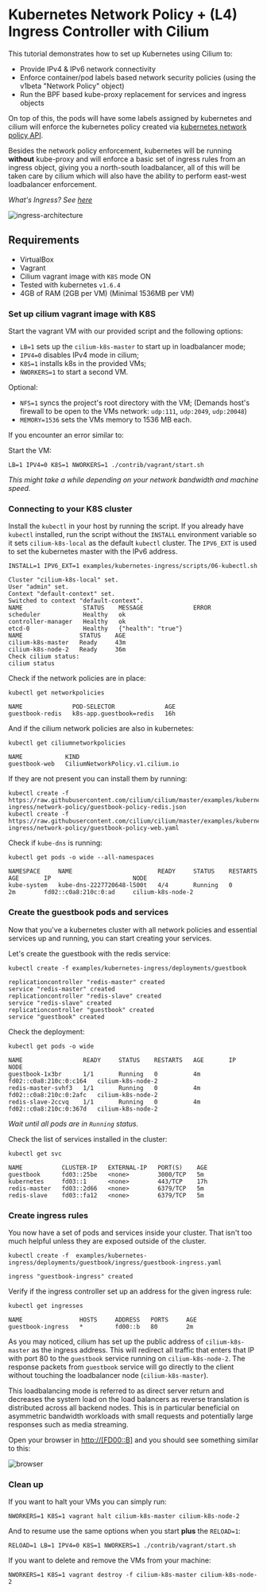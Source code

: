 # Kubernetes Network Policy + (L4) Ingress Controller with Cilium

This tutorial demonstrates how to set up Kubernetes using Cilium to:

- Provide IPv4 & IPv6 network connectivity
- Enforce container/pod labels based network security policies (using the v1beta
"Network Policy" object)
- Run the BPF based kube-proxy replacement for services and ingress objects

On top of this, the pods will have some labels assigned by kubernetes and cilium
will enforce the kubernetes policy created via [kubernetes network policy API](https://kubernetes.io/docs/concepts/services-networking/network-policies/).

Besides the network policy enforcement, kubernetes will be running **without**
kube-proxy and will enforce a basic set of ingress rules from an ingress object,
giving you a north-south loadbalancer, all of this will be taken care by cilium
which will also have the ability to perform east-west loadbalancer enforcement.

*What's Ingress? See [here](https://kubernetes.io/docs/concepts/services-networking/ingress/#what-is-ingress)*

![ingress-architecture](ingress-architecture.png)

## Requirements

 - VirtualBox
 - Vagrant
 - Cilium vagrant image with `K8S` mode ON
 - Tested with kubernetes `v1.6.4`
 - 4GB of RAM (2GB per VM) (Minimal 1536MB per VM)

### Set up cilium vagrant image with K8S

Start the vagrant VM with our provided script and the following options:

- `LB=1` sets up the `cilium-k8s-master` to start up in loadbalancer mode;
- `IPV4=0` disables IPv4 mode in cilium;
- `K8S=1` installs k8s in the provided VMs;
- `ǸWORKERS=1` to start a second VM.

Optional:
- `NFS=1` syncs the project's root directory with the VM;
(Demands host's firewall to be open to the VMs network: `udp:111`, `udp:2049`,
`udp:20048`)
- `MEMORY=1536` sets the VMs memory to 1536 MB each.

If you encounter an error similar to:

Start the VM:

```
LB=1 IPV4=0 K8S=1 NWORKERS=1 ./contrib/vagrant/start.sh
```

*This might take a while depending on your network bandwidth and machine speed.*


### Connecting to your K8S cluster


Install the `kubectl` in your host by running the script. If you already have
`kubectl` installed, run the script without the `INSTALL` environment variable
so it sets `cilium-k8s-local` as the default `kubectl` cluster. The `IPV6_EXT`
is used to set the kubernetes master with the IPv6 address.

```
INSTALL=1 IPV6_EXT=1 examples/kubernetes-ingress/scripts/06-kubectl.sh
```

```
Cluster "cilium-k8s-local" set.
User "admin" set.
Context "default-context" set.
Switched to context "default-context".
NAME                 STATUS    MESSAGE              ERROR
scheduler            Healthy   ok
controller-manager   Healthy   ok
etcd-0               Healthy   {"health": "true"}
NAME                STATUS    AGE
cilium-k8s-master   Ready     43m
cilium-k8s-node-2   Ready     36m
Check cilium status:
cilium status
```

Check if the network policies are in place:
```
kubectl get networkpolicies
```

```
NAME              POD-SELECTOR              AGE
guestbook-redis   k8s-app.guestbook=redis   16h
```

And if the cilium network policies are also in kubernetes:
```
kubectl get ciliumnetworkpolicies
```

```
NAME            KIND
guestbook-web   CiliumNetworkPolicy.v1.cilium.io
```


If they are not present you can install them by running:

```
kubectl create -f https://raw.githubusercontent.com/cilium/cilium/master/examples/kubernetes-ingress/network-policy/guestbook-policy-redis.json
kubectl create -f https://raw.githubusercontent.com/cilium/cilium/master/examples/kubernetes-ingress/network-policy/guestbook-policy-web.yaml
```


Check if `kube-dns` is running:
```
kubectl get pods -o wide --all-namespaces
```
```
NAMESPACE     NAME                        READY     STATUS    RESTARTS   AGE       IP                       NODE
kube-system   kube-dns-2227720648-l500t   4/4       Running   0          2m        fd02::c0a8:210c:0:ad     cilium-k8s-node-2
```

### Create the guestbook pods and services

Now that you've a kubernetes cluster with all network policies and essential
services up and running, you can start creating your services.

Let's create the guestbook with the redis service:

```
kubectl create -f examples/kubernetes-ingress/deployments/guestbook
```
```
replicationcontroller "redis-master" created
service "redis-master" created
replicationcontroller "redis-slave" created
service "redis-slave" created
replicationcontroller "guestbook" created
service "guestbook" created
```

Check the deployment:
```
kubectl get pods -o wide
```
```
NAME                 READY     STATUS    RESTARTS   AGE       IP                       NODE
guestbook-1x3br      1/1       Running   0          4m        fd02::c0a8:210c:0:c164   cilium-k8s-node-2
redis-master-svhf3   1/1       Running   0          4m        fd02::c0a8:210c:0:2afc   cilium-k8s-node-2
redis-slave-2ccvq    1/1       Running   0          4m        fd02::c0a8:210c:0:367d   cilium-k8s-node-2
```

*Wait until all pods are in `Running` status.*

Check the list of services installed in the cluster:

```
kubectl get svc
```
```
NAME           CLUSTER-IP   EXTERNAL-IP   PORT(S)    AGE
guestbook      fd03::25be   <none>        3000/TCP   5m
kubernetes     fd03::1      <none>        443/TCP    17h
redis-master   fd03::2d66   <none>        6379/TCP   5m
redis-slave    fd03::fa12   <none>        6379/TCP   5m
```

### Create ingress rules

You now have a set of pods and services inside your cluster. That isn't too much
helpful unless they are exposed outside of the cluster.

```
kubectl create -f  examples/kubernetes-ingress/deployments/guestbook/ingress/guestbook-ingress.yaml
```
```
ingress "guestbook-ingress" created
```
Verify if the ingress controller set up an address for the given ingress rule:
```
kubectl get ingresses
```
```
NAME                HOSTS     ADDRESS   PORTS     AGE
guestbook-ingress   *         fd00::b   80        2m
```

As you may noticed, cilium has set up the public address of `cilium-k8s-master`
as the ingress address. This will redirect all traffic that enters that IP with
port 80 to the `guestbook` service running on `cilium-k8s-node-2`. The response
packets from `guestbook` service will go directly to the client without touching
the loadbalancer node (`cilium-k8s-master`).

This loadbalancing mode is referred to as direct server return and decreases the
system load on the load balancers as reverse translation is distributed across
all backend nodes. This is in particular beneficial on asymmetric bandwidth
workloads with small requests and potentially large responses such as media
streaming.

Open your browser in [http://[FD00::B]](http://[FD00::B]) and you should see
something similar to this:

![browser](browser.png)

### Clean up

If you want to halt your VMs you can simply run:

```
NWORKERS=1 K8S=1 vagrant halt cilium-k8s-master cilium-k8s-node-2
```

And to resume use the same options when you start **plus** the `RELOAD=1`:

```
RELOAD=1 LB=1 IPV4=0 K8S=1 NWORKERS=1 ./contrib/vagrant/start.sh
```

If you want to delete and remove the VMs from your machine:

```
NWORKERS=1 K8S=1 vagrant destroy -f cilium-k8s-master cilium-k8s-node-2
```
